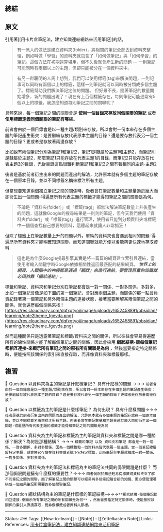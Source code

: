 
## 總結

## 原文
引用著[[用卡片盒筆記法，建立知識連結網路來活用筆記]]的話，

> 有一派人的做法是建立資料夾(folder)，將相關的筆記全部丟到資料夾整理，例如叫做「學習」的資料夾就包含了「如何做筆記」與「如何學習」的筆記。這個方法在初期還算堪用，但不久後就會產生新的問題 — 一則筆記可能同時有兩個以上的主題，但卻只能被分在一個資料夾中。

> 有另一群聰明的人馬上想到，我們可以使用標籤(tag)來解決問題，一則記事可以同時有兩個以上的標籤，這樣一則筆記就可以同時被分類成多個主題了。標籤幫助我們解決筆記定位的問題。 但好景不長，隨著筆記的數量開始增多，新的問題出現了！現在有上百個標籤存在，每則筆記可能通常有5個以上的標籤，我怎麼知道每則筆記之間的關聯呢？

具體來說，每一個筆記之間的關聯會是 **使用一個目錄來存放同個關聯的筆記** 或者 **使用標籤定義同個關聯的筆記有哪些**。

前者會由於一個目錄會是以一種主題/類別來存放，所以會對一份本來存在多個主題的筆記產生衝突：是要繼續存放代表原本主題的目錄？還是要存放代表另一個主題的目錄？更或者是存放著兩邊存放？

比如說有兩個筆記分別為筆記1和筆記2，筆記1是隸屬於主題1和主題2，而筆記則是隸屬於主題2，那麼筆記1只能存放在代表主題1的目錄，而筆記2只能存放在代表主題2的目錄，光從目錄這點很難判斷筆記1和筆記2之間有著相同的主題-主題2

後者是基於前者衍生出來的問題而產出的解法，允許原本就有多個主題的筆記存放在一個原本目錄，並以不同標籤名稱來標注所有主題。

但當想要知道兩個獨立筆記之間的關係時，後者會在筆記數量和主題量過於龐大而卻衍生出一個問題-得遍歷所有代表主題的標籤才能得知筆記之間的關聯是為何。

> 不論是「資料夾(folder)」或「標籤(tag)」都無法解決筆記數量上升後產生的問題，這就像Google的搜尋結果是一則則的筆記，但今天我們使用「資料夾(folder)」或「標籤(tag)」進行管理，使用者只能到分類資料夾或標籤中一個個查找自己想要的資料，這聽起來就讓人非常抓狂！

但除了標籤上在筆記數量上升的問題以外，單純的資料夾也會遇到相同的問題-得遍歷所有資料夾才能明確知道關聯，而知道關聯就能方便以後能夠更快速地存取資料

> 這也是為什麼Google搜尋引擎其實是將一篇篇的網頁建立索引與連結，當使用者輸入關鍵字時Google依據相關性返回最匹配的結果網頁。
> **_世界上的網頁、人類腦中的神經都是透過「網狀」來進行連結，要管理巨量的知識就必須依靠「網狀連結」。_**

標籤和筆記、資料夾和筆記分別在筆記都會是一對一關係、一對多關係、多對多，比如一個筆記會像是如下圖的第一個筆記，會對應兩個主題，而關係的那一點會負責紀錄著第一個筆記和另外兩個主題的連接狀態，接著當要瞭解某兩個筆記之間的關係，就會遍歷每個關係來找
![https://res.cloudinary.com/dqfxgtyoi/image/upload/v1652458891/obsidian/learning/note2theme_fgevda.png](https://res.cloudinary.com/dqfxgtyoi/image/upload/v1652458891/obsidian/learning/note2theme_fgevda.png)

然而這種關係只是透露著筆記和標籤/資料夾之間的關係，所以往往會容易得遍歷所有的線性關係才能了解每個筆記之間的關係，因此會採用 **網狀結構-讓每個筆記都相互連接-來顯示所有筆記之間的原有所有關聯是為何** ，然後當要指定特定關係時，便能按照該關係的索引來直接存取，而非像資料夾和標籤那樣。


## 複習
🧠 Question 以資料夾為主的筆記是什麼樣筆記？ 具有什麼樣的問題 ->->-> `前者會由於一個目錄會是以一種主題/類別來存放，所以會對一份本來存在多個主題的筆記產生衝突：是要繼續存放代表原本主題的目錄？還是要存放代表另一個主題的目錄？更或者是存放著兩邊存放？`

🧠 Question 以標籤為主的筆記是什麼樣筆記？ 為何出現？ 具有什麼樣問題->->-> `後者是基於前者衍生出來的問題而產出的解法，允許原本就有多個主題的筆記存放在一個原本目錄，並以不同標籤名稱來標注所有主題。但後者會在筆記數量和主題量過於龐大而卻衍生出一個問題-得遍歷所有代表主題的標籤才能得知筆記之間的關聯是為何`

🧠 Question 資料夾為主的筆記和標籤為主的筆記與資料夾和標籤之間是哪一種關係？網狀？為何是那種結構？ ->->-> `標籤和筆記 以及 資料夾和筆記 都會是一對一關係、一對多關係、多對多關係，因為一個標籤和一個資料夾皆代表著一個主題，當一個筆記隸屬於特定主題，就會將它存放在資料夾或者賦予它特定標籤，此時筆記與主題就構成一對一關係、一對多關係、多對多關係，`

🧠 Question 資料夾為主的筆記法和標籤為主的筆記法共同的侷限問題是什麼？ 而那個侷限問題擁有什麼樣的重要性？->->-> `兩者侷限於無法輕易從標籤或資料夾來了解不同筆記之間的關聯，而了解筆記之間的關聯可以輕易將多個筆記融合新的知識、更方便管理著構成一個結果筆記所需要的多個關聯筆記。`

🧠 Question 網狀結構為主的筆記是什麼樣的筆記結構-->->->`**網狀結構-每個筆記都相互連接-來顯示所有筆記之間的所有關聯是為何** ，然後當要指定特定關係時，便能按照該關係的索引來直接存取，而非像標籤或者資料夾那樣。`

---
Status: #☀️
Tags:
[[How-to-learn]] - [[Note]] - [[Zettelkasten Note]]
Links: 				
References:
[用卡片盒筆記法，建立知識連結網路來活用筆記](https://medium.com/pm%E7%9A%84%E7%94%9F%E7%94%A2%E5%8A%9B%E5%B7%A5%E5%85%B7%E7%AE%B1/zettelkasten%E5%8D%A1%E7%89%87%E7%9B%92%E7%AD%86%E8%A8%98%E6%B3%95-%E5%BB%BA%E7%AB%8B%E7%9F%A5%E8%AD%98%E9%80%A3%E7%B5%90%E7%B6%B2%E8%B7%AF%E4%BE%86%E6%B4%BB%E7%94%A8%E7%AD%86%E8%A8%98-f85a91729521)